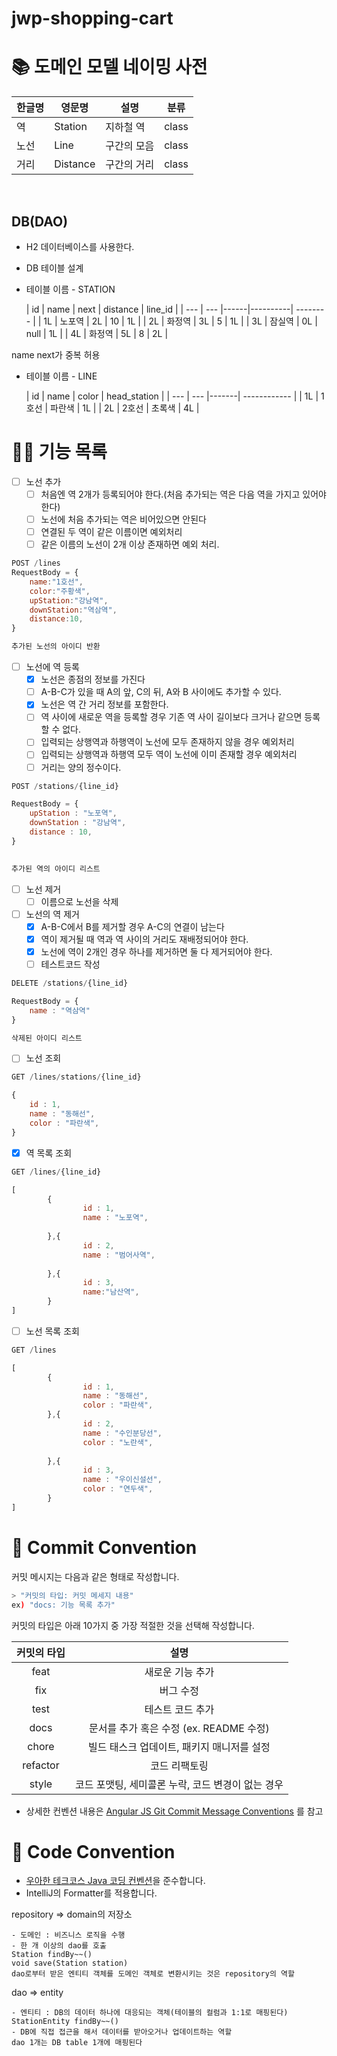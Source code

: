 # jwp-shopping-cart

# 📚 도메인 모델 네이밍 사전

| 한글명 | 영문명      | 설명     | 분류    |
|-----|----------|--------|-------|
| 역   | Station  | 지하철 역  | class |
| 노선  | Line     | 구간의 모음 | class |
| 거리  | Distance | 구간의 거리 | class |

<br>

## DB(DAO)

- H2 데이터베이스를 사용한다.
- DB 테이블 설계
- 테이블 이름 - STATION

  | id | name | next | distance | line_id  |
                  | --- | --- |------|----------| -------- |
  | 1L | 노포역 | 2L | 10   | 1L       |
  | 2L | 화정역 | 3L | 5    | 1L       |
  | 3L | 잠실역 | 0L | null | 1L       |
  | 4L | 화정역 | 5L | 8    | 2L       |

name next가 중복 허용

- 테이블 이름 - LINE

  | id | name | color | head_station |
                  | --- | --- |-------| ------------ |
  | 1L | 1호선 | 파란색 | 1L    |
  | 2L | 2호선 | 초록색 | 4L    |

# 👨‍🍳 기능 목록

- [ ]  노선 추가
    - [ ] 처음엔 역 2개가 등록되어야 한다.(처음 추가되는 역은 다음 역을 가지고 있어야 한다)
    - [ ] 노선에 처음 추가되는 역은 비어있으면 안된다
    - [ ] 연결된 두 역이 같은 이름이면 예외처리
    - [ ] 같은 이름의 노선이 2개 이상 존재하면 예외 처리.

  ```jsx
  POST /lines
  RequestBody = {
      name:"1호선",
      color:"주황색",
      upStation:"강남역",
      downStation:"역삼역",
      distance:10,
  }
  ```

  ```jsx
  추가된 노선의 아이디 반환
  ```

- [ ]  노선에 역 등록
    - [x] 노선은 종점의 정보를 가진다
    - [ ]  A-B-C가 있을 때 A의 앞, C의 뒤, A와 B 사이에도 추가할 수 있다.
    - [x]  노선은 역 간 거리 정보를 포함한다.
    - [ ]  역 사이에 새로운 역을 등록할 경우 기존 역 사이 길이보다 크거나 같으면 등록할 수 없다.
    - [ ] 입력되는 상행역과 하행역이 노선에 모두 존재하지 않을 경우 예외처리
    - [ ] 입력되는 상행역과 하행역 모두 역이 노선에 이미 존재할 경우 예외처리
    - [ ]  거리는 양의 정수이다.

  ```jsx
  POST /stations/{line_id}
  
  RequestBody = {
      upStation : "노포역",
      downStation : "강남역",
      distance : 10,
  }
   
  ```

  ```jsx
  추가된 역의 아이디 리스트
  ```

- [ ] 노선 제거
    - [ ] 이름으로 노선을 삭제

- [ ] 노선의 역 제거
    - [x]  A-B-C에서 B를 제거할 경우 A-C의 연결이 남는다
    - [x]  역이 제거될 때 역과 역 사이의 거리도 재배정되어야 한다.
    - [x]  노선에 역이 2개인 경우 하나를 제거하면 둘 다 제거되어야 한다.
    - [ ] 테스트코드 작성

```jsx
DELETE /stations/{line_id}

RequestBody = {
    name : "역삼역"
}
```

```jsx
삭제된 아이디 리스트
```

- [ ]  노선 조회
```jsx
GET /lines/stations/{line_id}
```

```jsx
{
    id : 1,
    name : "동해선",
    color : "파란색",
}
```

- [x] 역 목록 조회

```jsx
GET /lines/{line_id}
```

```jsx
[
        {
                id : 1,
                name : "노포역",
                
        },{
                id : 2,
                name : "범어사역",
                
        },{
                id : 3,
                name:"남산역",
        }
]
```

- [ ]  노선 목록 조회

```jsx
GET /lines
```

```jsx
[
        {
                id : 1,
                name : "동해선",
                color : "파란색",
        },{
                id : 2,
                name : "수인분당선",
                color : "노란색",
                
        },{
                id : 3,
                name : "우이신설선",
                color : "연두색",
        }
]
```

# 📌 Commit Convention

커밋 메시지는 다음과 같은 형태로 작성합니다.

```Bash
> "커밋의 타입: 커밋 메세지 내용"
ex) "docs: 기능 목록 추가"
``` 

커밋의 타입은 아래 10가지 중 가장 적절한 것을 선택해 작성합니다.

|  커밋의 타입  |              설명               |
|:--------:|:-----------------------------:|
|   feat   |           새로운 기능 추가           |
|   fix    |             버그 수정             |
|   test   |           테스트 코드 추가           |
|   docs   | 문서를 추가 혹은 수정 (ex. README 수정)  |
|  chore   |   빌드 태스크 업데이트, 패키지 매니저를 설정    |
| refactor |            코드 리팩토링            |
|  style   | 코드 포맷팅, 세미콜론 누락, 코드 변경이 없는 경우 |

- 상세한 컨벤션
  내용은 [Angular JS Git Commit Message Conventions](https://gist.github.com/stephenparish/9941e89d80e2bc58a153)
  를 참고

# 📌 Code Convention

- [우아한 테크코스 Java 코딩 컨벤션](https://github.com/woowacourse/woowacourse-docs/tree/main/styleguide/java)을
  준수합니다.
- IntelliJ의 Formatter를 적용합니다.

repository => domain의 저장소

    - 도메인 : 비즈니스 로직을 수행
    - 한 개 이상의 dao를 호출
    Station findBy~~()
    void save(Station station)
    dao로부터 받은 엔티티 객체를 도메인 객체로 변환시키는 것은 repository의 역할

dao => entity

    - 엔티티 : DB의 데이터 하나에 대응되는 객체(테이블의 컬럼과 1:1로 매핑된다)
    StationEntity findBy~~()
    - DB에 직접 접근을 해서 데이터를 받아오거나 업데이트하는 역할
    dao 1개는 DB table 1개에 매핑된다





